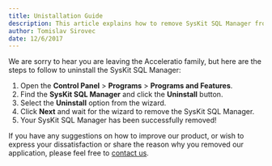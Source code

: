 ```yaml
---
title: Unistallation Guide
description: This article explains how to remove SysKit SQL Manager from your environment.
author: Tomislav Sirovec
date: 12/6/2017
---
```


We are sorry to hear you are leaving the Acceleratio family, but here are the steps to follow to uninstall the SysKit SQL Manager:

1. Open the __Control Panel__ > __Programs__ > __Programs and Features__.
2. Find the __SysKit SQL Manager__ and click the __Uninstall__ button.
3. Select the __Uninstall__ option from the wizard.
4. Click __Next__ and wait for the wizard to remove the SysKit SQL Manager.
5. Your SysKit SQL Manager has been successfully removed!

If you have any suggestions on how to improve our product, or wish to express your dissatisfaction or share the reason why you removed our application, please feel free to [contact us](https://www.sqldockit.com/support/contact-us/).
